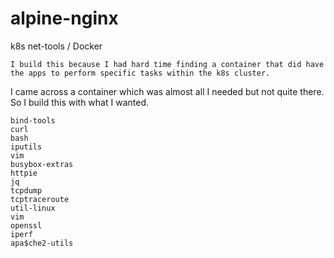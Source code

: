 # alpine-nginx
k8s net-tools / Docker 

``I build this because I had hard time finding a container that did have the apps to perform specific tasks within the k8s cluster. ``

I came across a container which was almost all I needed but not quite there. So I build this with what I wanted. 

```List:
bind-tools 
curl 
bash 
iputils
vim 
busybox-extras 
httpie 
jq 
tcpdump 
tcptraceroute 
util-linux 
vim 
openssl 
iperf 
apa$che2-utils
```
